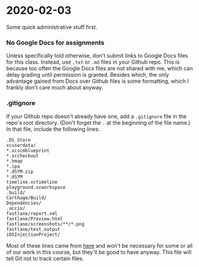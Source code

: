 # 2020-02-03

Some quick administrative stuff first.

### No Google Docs for assignments

Unless specifically told otherwise, don't submit links to Google Docs files for this class. Instead, use `.txt` or `.md` files in your Github repo. This is because too often the Google Docs files are not shared with me, which can delay grading until permission is granted. Besides which, the only advantage gained from Docs over Github files is some formatting, which I frankly don't care much about anyway.

### .gitignore

If your Github repo doesn't already have one, add a `.gitignore` file in the repo's root directory. (Don't forget the `.` at the beginning of the file name.) In that file, include the following lines:

```
.DS_Store
xcuserdata/
*.xcscmblueprint
*.xccheckout
*.hmap
*.ipa
*.dSYM.zip
*.dSYM
timeline.xctimeline
playground.xcworkspace
.build/
Carthage/Build/
Dependencies/
.accio/
fastlane/report.xml
fastlane/Preview.html
fastlane/screenshots/**/*.png
fastlane/test_output
iOSInjectionProject/
```

Most of these lines came from [here](https://github.com/github/gitignore/blob/master/Swift.gitignore) and won't be necessary for some or all of our work in this course, but they'll be good to have anyway. This file will tell Git not to track certain files.
